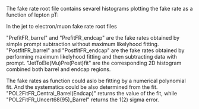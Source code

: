 The fake rate root file contains sevarel histograms plotting the fake rate as a function of lepton pT:

In the jet to electron/muon fake rate root files

"PrefitFR_barrel" and "PrefitFR_endcap" are the fake rates obtained by simple prompt subtraction without maximum likelyhood fitting.
"PostfitFR_barrel" and "PostfitFR_endcap" are the fake rates obtained by performing maximum likelyhood fitting and then subtracting data with prompt.
"JetToEle(Mu)Pre(Post)fit" are the corresponding 2D histogram combined both barrel and endcap regions.

The fake rates as function could aslo be fitting by a numerical polynomial fit. And the systematics could be also determined from the fit.
"POL2FitFR_Central_Barrel(Endcap)" returns the value of the fit, while "POL2FitFR_Uncert68(95)_Barrel" returns the 1(2) sigma error.
